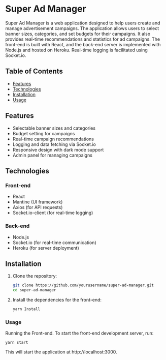 
# Super Ad Manager

Super Ad Manager is a web application designed to help users create and manage advertisement campaigns. The application allows users to select banner sizes, categories, and set budgets for their campaigns. It also provides real-time recommendations and statistics for ad campaigns. The front-end is built with React, and the back-end server is implemented with Node.js and hosted on Heroku. Real-time logging is facilitated using Socket.io.

## Table of Contents

- [Features](#features)
- [Technologies](#technologies)
- [Installation](#installation)
- [Usage](#usage)

## Features

- Selectable banner sizes and categories
- Budget setting for campaigns
- Real-time campaign recommendations
- Logging and data fetching via Socket.io
- Responsive design with dark mode support
- Admin panel for managing campaigns

## Technologies

### Front-end
- React
- Mantine (UI framework)
- Axios (for API requests)
- Socket.io-client (for real-time logging)

### Back-end
- Node.js
- Socket.io (for real-time communication)
- Heroku (for server deployment)

## Installation

1. Clone the repository:
   ```bash
   git clone https://github.com/yourusername/super-ad-manager.git
   cd super-ad-manager
2. Install the dependencies for the front-end:
    ```bash
    yarn Install

### Usage
Running the Front-end. To start the front-end development server, run:

    yarn start

This will start the application at http://localhost:3000.

